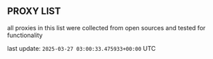 ## PROXY LIST

all proxies in this list were collected from open sources and tested for functionality

last update: `2025-03-27 03:00:33.475933+00:00` UTC